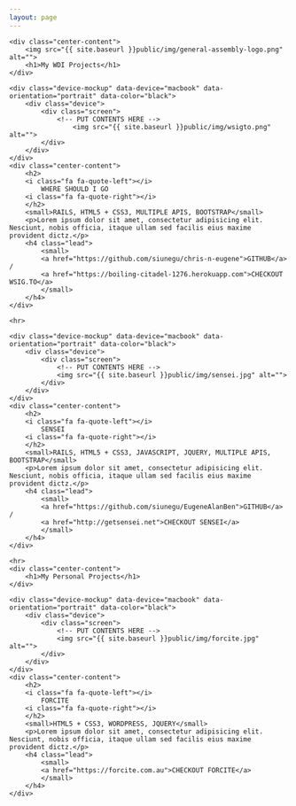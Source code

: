 ```yaml
---
layout: page
---
```


<div class="container">	

	<div class="center-content">
		<img src="{{ site.baseurl }}public/img/general-assembly-logo.png" alt="">
		<h1>My WDI Projects</h1>
	</div>

	<div class="device-mockup" data-device="macbook" data-orientation="portrait" data-color="black">
		<div class="device">
			<div class="screen">
				<!-- PUT CONTENTS HERE -->
					<img src="{{ site.baseurl }}public/img/wsigto.png" alt="">        		
			</div>
		</div>
	</div>
	<div class="center-content">
		<h2>
		<i class="fa fa-quote-left"></i>
			WHERE SHOULD I GO
		<i class="fa fa-quote-right"></i>
		</h2>
		<small>RAILS, HTML5 + CSS3, MULTIPLE APIS, BOOTSTRAP</small>
		<p>Lorem ipsum dolor sit amet, consectetur adipisicing elit. Nesciunt, nobis officia, itaque ullam sed facilis eius maxime provident dictz.</p>
		<h4 class="lead">
			<small>
			<a href="https://github.com/siunegu/chris-n-eugene">GITHUB</a> / 
			<a href="https://boiling-citadel-1276.herokuapp.com">CHECKOUT WSIG.TO</a>
			</small>
		</h4>
	</div>

	<hr>

	<div class="device-mockup" data-device="macbook" data-orientation="portrait" data-color="black">
		<div class="device">
			<div class="screen">
				<!-- PUT CONTENTS HERE -->
				<img src="{{ site.baseurl }}public/img/sensei.jpg" alt="">
			</div>
		</div>
	</div>
	<div class="center-content">
		<h2>
		<i class="fa fa-quote-left"></i>
			SENSEI
		<i class="fa fa-quote-right"></i>
		</h2>
		<small>RAILS, HTML5 + CSS3, JAVASCRIPT, JQUERY, MULTIPLE APIS, BOOTSTRAP</small>
		<p>Lorem ipsum dolor sit amet, consectetur adipisicing elit. Nesciunt, nobis officia, itaque ullam sed facilis eius maxime provident dictz.</p>
		<h4 class="lead">
			<small>
			<a href="https://github.com/siunegu/EugeneAlanBen">GITHUB</a> / 
			<a href="http://getsensei.net">CHECKOUT SENSEI</a>
			</small>
		</h4>		
	</div>		
		
	<hr>	
	<div class="center-content">
		<h1>My Personal Projects</h1>
	</div>

	<div class="device-mockup" data-device="macbook" data-orientation="portrait" data-color="black">
		<div class="device">
			<div class="screen">
				<!-- PUT CONTENTS HERE -->
				<img src="{{ site.baseurl }}public/img/forcite.jpg" alt="">
			</div>
		</div>
	</div>
	<div class="center-content">
		<h2>
		<i class="fa fa-quote-left"></i>
			FORCITE
		<i class="fa fa-quote-right"></i>
		</h2>
		<small>HTML5 + CSS3, WORDPRESS, JQUERY</small>
		<p>Lorem ipsum dolor sit amet, consectetur adipisicing elit. Nesciunt, nobis officia, itaque ullam sed facilis eius maxime provident dictz.</p>	
		<h4 class="lead">
			<small>
			<a href="https://forcite.com.au">CHECKOUT FORCITE</a> 
			</small>
		</h4>			
	</div>			

</div>

